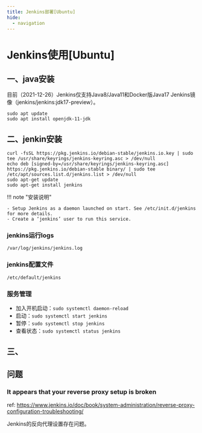 ```yaml
---
title: Jenkins部署[Ubuntu]
hide:
  - navigation
---
```


# Jenkins使用[Ubuntu]

## 一、java安装

目前（2021-12-26）Jenkins仅支持Java8/Java11和Docker版Java17 Jenkins镜像（jenkins/jenkins:jdk17-preview）。

``` shell
sudo apt update
sudo apt install openjdk-11-jdk
```

## 二、jenkin安装
``` shell
curl -fsSL https://pkg.jenkins.io/debian-stable/jenkins.io.key | sudo tee /usr/share/keyrings/jenkins-keyring.asc > /dev/null
echo deb [signed-by=/usr/share/keyrings/jenkins-keyring.asc] https://pkg.jenkins.io/debian-stable binary/ | sudo tee /etc/apt/sources.list.d/jenkins.list > /dev/null
sudo apt-get update
sudo apt-get install jenkins
```

!!! note "安装说明"

    - Setup Jenkins as a daemon launched on start. See /etc/init.d/jenkins for more details.
    - Create a ‘jenkins’ user to run this service.

### jenkins运行logs
`/var/log/jenkins/jenkins.log`

### jenkins配置文件
 `/etc/default/jenkins`

 ### 服务管理
 - 加入开机启动：`sudo systemctl daemon-reload`
 - 启动：`sudo systemctl start jenkins`
 - 暂停：`sudo systemctl stop jenkins`
 - 查看状态：`sudo systemctl status jenkins`

 ## 三、

 ## 问题

### It appears that your reverse proxy setup is broken

ref: https://www.jenkins.io/doc/book/system-administration/reverse-proxy-configuration-troubleshooting/

Jenkins的反向代理设置存在问题。